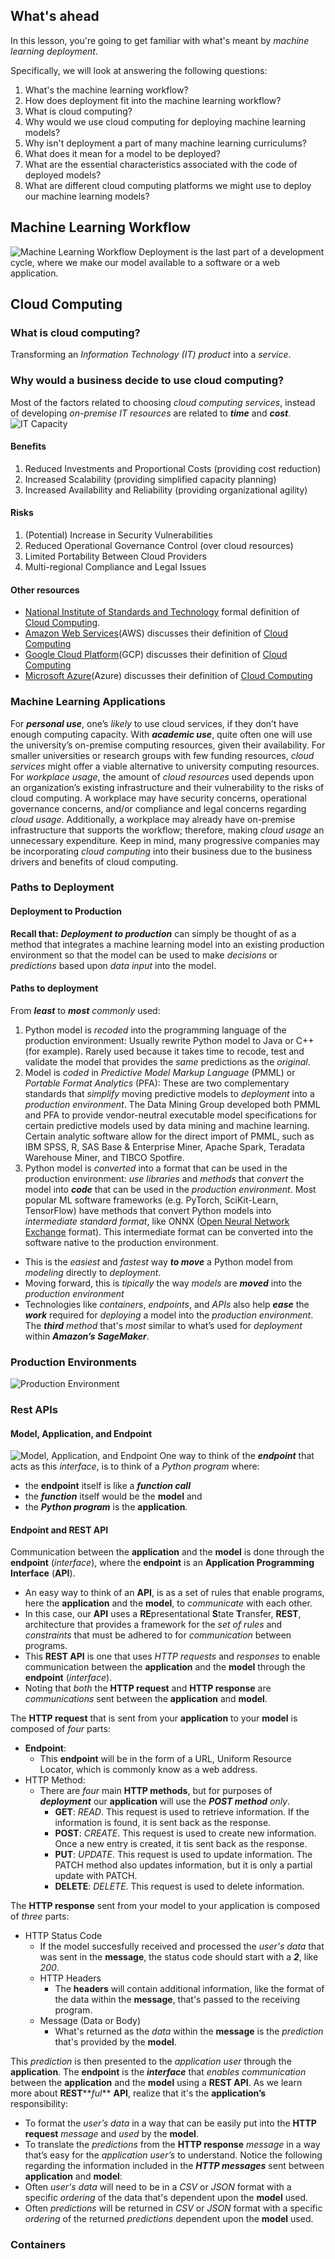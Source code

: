 ## What's ahead
In this lesson, you're going to get familiar with what's meant by _machine learning deployment_.

Specifically, we will look at answering the following questions:

1. What's the machine learning workflow?
2. How does deployment fit into the machine learning workflow?
3. What is cloud computing?
4. Why would we use cloud computing for deploying machine learning models?
5. Why isn't deployment a part of many machine learning curriculums?
6. What does it mean for a model to be deployed?
7. What are the essential characteristics associated with the code of deployed models?
8. What are different cloud computing platforms we might use to deploy our machine learning models?

## Machine Learning Workflow
![Machine Learning Workflow](./images/ml_workflow.png)
Deployment is the last part of a development cycle, where we make our model available to a software or a web application.


## Cloud Computing
### What is cloud computing?
Transforming an _Information Technology (IT) product_ into a _service_.

### Why would a business decide to use cloud computing?
Most of the factors related to choosing _cloud computing services_, instead of developing _on-premise IT resources_ are related to **_time_** and **_cost_**.
![IT Capacity](./images/capacity.png)
#### Benefits
1. Reduced Investments and Proportional Costs (providing cost reduction)
2. Increased Scalability (providing simplified capacity planning)
3. Increased Availability and Reliability (providing organizational agility)
#### Risks
1. (Potential) Increase in Security Vulnerabilities
2. Reduced Operational Governance Control (over cloud resources)
3. Limited Portability Between Cloud Providers
4. Multi-regional Compliance and Legal Issues
#### Other resources
- [National Institute of Standards and Technology](https://www.nist.gov/) formal definition of [Cloud Computing](https://csrc.nist.gov/publications/detail/sp/800-145/final).
- [Amazon Web Services](https://aws.amazon.com/)(AWS) discusses their definition of [Cloud Computing](https://aws.amazon.com/what-is-cloud-computing/)
- [Google Cloud Platform](https://cloud.google.com/)(GCP) discusses their definition of [Cloud Computing](https://cloud.google.com/what-is-cloud-computing/)
- [Microsoft Azure](https://azure.microsoft.com/en-us/)(Azure) discusses their definition of [Cloud Computing](https://azure.microsoft.com/en-us/overview/what-is-cloud-computing/)

### Machine Learning Applications
For **_personal use_**, one’s _likely_ to use cloud services, if they don’t have enough computing capacity.
With **_academic use_**, quite often one will use the university’s on-premise computing resources, given their availability. For smaller universities or research groups with few funding resources, _cloud services_ might offer a viable alternative to university computing resources.
For *_workplace usage_*, the amount of _cloud resources_ used depends upon an organization’s existing infrastructure and their vulnerability to the risks of cloud computing. A workplace may have security concerns, operational governance concerns, and/or compliance and legal concerns regarding _cloud usage_. Additionally, a workplace may already have on-premise infrastructure that supports the workflow; therefore, making _cloud usage_ an unnecessary expenditure. Keep in mind, many progressive companies may be incorporating _cloud computing_ into their business due to the business drivers and benefits of cloud computing.

### Paths to Deployment
#### Deployment to Production
**Recall that:**
**_Deployment to production_** can simply be thought of as a method that integrates a machine learning model into an existing production environment so that the model can be used to make _decisions_ or _predictions_ based upon _data input_ into the model.
#### Paths to deployment
From **_least_** to **_most_** _commonly_ used:
1. Python model is _recoded_ into the programming language of the production environment: Usually rewrite Python model to Java or C++ (for example). Rarely used because it takes time to recode, test and validate the model that provides the _same_ predictions as the _original_.
2. Model is _coded_ in _Predictive Model Markup Language_ (PMML) or _Portable Format Analytics_ (PFA): These are two complementary standards that _simplify_ moving predictive models to _deployment_ into a _production environment_. The Data Mining Group developed both PMML and PFA to provide vendor-neutral executable model specifications for certain predictive models used by data mining and machine learning. Certain analytic software allow for the direct import of PMML, such as IBM SPSS, R, SAS Base & Enterprise Miner, Apache Spark, Teradata Warehouse Miner, and TIBCO Spotfire.
3. Python model is _converted_ into a format that can be used in the production environment: _use libraries_ and _methods_ that _convert_ the model into **_code_** that can be used in the _production environment_. Most popular ML software frameworks (e.g. PyTorch, SciKit-Learn, TensorFlow) have methods that convert Python models into _intermediate standard format_, like ONNX ([Open Neural Network Exchange](https://onnx.ai/) format). This intermediate format can be converted into the software native to the production environment.
  - This is the _easiest_ and _fastest_ way **_to move_** a Python model from _modeling_ directly to _deployment_.
  - Moving forward, this is _tipically_ the way _models_ are **_moved_** into the _production environment_
  - Technologies like _containers_, _endpoints_, and _APIs_ also help **_ease_** the **_work_** required for _deploying_ a model into the _production environment_.
The **_third_** _method_ that's _most_ similar to what’s used for _deployment_ within **_Amazon’s SageMaker_**.

### Production Environments
![Production Environment](./images/production_environment.png)

### Rest APIs
#### Model, Application, and Endpoint
![Model, Application, and Endpoint](./images/model_application_endpoint.png)
One way to think of the **_endpoint_** that acts as this _interface_, is to think of a _Python program_ where:
- the **endpoint** itself is like a **_function call_**
- the **_function_** itself would be the **model** and
- the **_Python program_** is the **application**.

#### Endpoint and REST API
Communication between the **application** and the **model** is done through the **endpoint** (_interface_), where the **endpoint** is an **Application Programming Interface** (**API**).
- An easy way to think of an **API**, is as a set of rules that enable programs, here the **application** and the **model**, to _communicate_ with each other.
- In this case, our **API** uses a **RE**presentational **S**tate **T**ransfer, **REST**, architecture that provides a framework for the _set of rules_ and _constraints_ that must be adhered to for _communication_ between programs.
- This **REST API** is one that uses _HTTP requests_ and _responses_ to enable communication between the **application** and the **model** through the **endpoint** (_interface_).
- Noting that _both_ the **HTTP request** and **HTTP response** are _communications_ sent between the **application** and **model**.

The **HTTP request** that is sent from your **application** to your **model** is composed of _four_ parts:
- **Endpoint**:
  - This **endpoint** will be in the form of a URL, Uniform Resource Locator, which is commonly know as a web address.
- HTTP Method:
  - There are _four_ main **HTTP methods**, but for purposes of **_deployment_** our **application** will use the **_POST method_** _only_.
    - **GET**: _READ_. This request is used to retrieve information. If the information is found, it is sent back as the response.
    - **POST**: _CREATE_. This request is used to create new information. Once a new entry is created, it tis sent back as the response.
    - **PUT**: _UPDATE_. This request is used to update information. The PATCH method also updates information, but it is only a partial update with PATCH.
    - **DELETE**: _DELETE_. This request is used to delete information.

The **HTTP response** sent from your model to your application is composed of _three_ parts:
- HTTP Status Code
  - If the model succesfully received and processed the _user's data_ that was sent in the **message**, the status code should start with a **_2_**, like _200_.
  - HTTP Headers
    - The **headers** will contain additional information, like the format of the data within the **message**, that's passed to the receiving program.
  - Message (Data or Body)
    - What's returned as the _data_ within the **message** is the _prediction_ that's provided by the **model**.

This _prediction_ is then presented to the _application user_ through the **application**. The **endpoint** is the **_interface_** that _enables communication_ between the **application** and the **model** using a **REST API**.
As we learn more about **REST****_ful_** **API**, realize that it's the **application’s** responsibility:
  - To format the _user’s data_ in a way that can be easily put into the **HTTP request** _message_ and _used_ by the **model**.
  - To translate the _predictions_ from the **HTTP response** _message_ in a way that’s easy for the _application user’s_ to understand.
Notice the following regarding the information included in the **_HTTP messages_** sent between **application** and **model**:
  - Often _user's data_ will need to be in a _CSV_ or _JSON_ format with a specific _ordering_ of the data that's dependent upon the **model** used.
  - Often _predictions_ will be returned in _CSV_ or _JSON_ format with a specific _ordering_ of the returned _predictions_ dependent upon the **model** used.

### Containers
